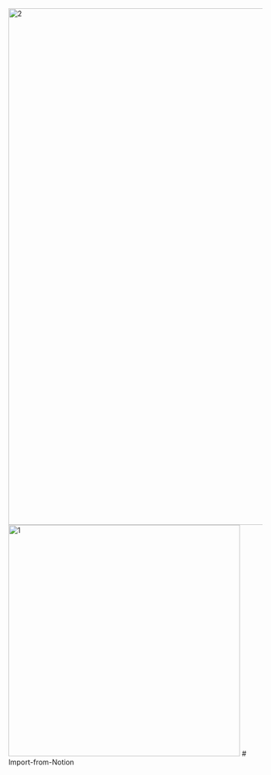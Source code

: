 <img width="1025" alt="2" src="https://user-images.githubusercontent.com/66295015/130317210-91259060-d8bb-4e20-b5ce-ae315a050ea4.png">
<img width="459" alt="1" src="https://user-images.githubusercontent.com/66295015/130317211-a5e8c088-5cdf-45f7-9253-e426341eceab.png">
# Import-from-Notion
